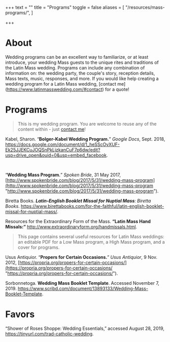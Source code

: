 +++
text = ""
title = "Programs"
toggle = false
aliases = [
    "/resources/mass-programs/",
]

+++

# About 

Wedding programs can be an excellent way to familiarize, or at least introduce, your wedding Mass guests to the unique rites and traditions of the Latin Mass wedding. Programs can include any combination of information on: the wedding party, the couple's story, reception details, Mass texts, music, responses, and more. If you would like help creating a wedding program for a Latin Mass wedding, [contact me] (https://www.latinmasswedding.com/#contact) for a quote!

# Programs

> This is my wedding program. You are welcome to reuse any of the content within - just [contact me](https://www.latinmasswedding.com/)! 

Kabel, Sharon. “**Bolger-Kabel Wedding Program.**” _Google Docs_, Sept. 2018, https://docs.google.com/document/d/1_heSScOvXUF-Ek25JJEKCuJOQSnPkLjzkanCuF7p6dw/edit?usp=drive_open&ouid=0&usp=embed_facebook.

<br>

“**Wedding Mass Program.**” _Spoken Bride_, 31 May 2017, [http://www.spokenbride.com/blog/2017/5/31/wedding-mass-program](http://www.spokenbride.com/blog/2017/5/31/wedding-mass-program "http://www.spokenbride.com/blog/2017/5/31/wedding-mass-program").

Biretta Books. **_Latin-English Booklet Missal for Nuptial Mass_**_: Biretta Books_. https://www.birettabooks.com/for-the-faithful/latin-english-booklet-missal-for-nuptial-mass/. 

Resources for the Extraordinary Form of the Mass. **“Latin Mass Hand Missals:”** http://www.extraordinaryform.org/handmissals.html. 

> This page contains several useful resources for Latin Mass weddings: an editable PDF for a Low Mass program, a High Mass program, and a  cover for programs.

Usus Antiquior. “**Propers for Certain Occasions.**” _Usus Antiquior_, 9 Nov. 2012, [https://propria.org/propers-for-certain-occasions/](https://propria.org/propers-for-certain-occasions/ "https://propria.org/propers-for-certain-occasions/").

Sorbonnetoga. **Wedding Mass Booklet Template**. Accessed November 7, 2019. https://www.scribd.com/document/13893133/Wedding-Mass-Booklet-Template.


# Favors

“Shower of Roses Shoppe: Wedding Essentials,” accessed August 28, 2019, https://tinyurl.com/trad-catholic-wedding.
